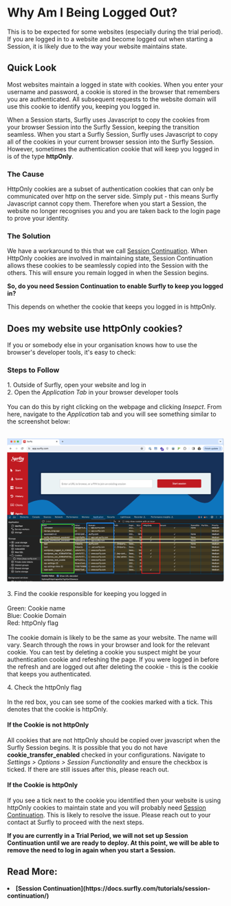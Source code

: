 # Why Am I Being Logged Out?

This is to be expected for some websites (especially during the trial period). If you are logged in to a website and become logged out when starting a Session, it is likely due to the way your website maintains state.

## Quick Look

Most websites maintain a logged in state with cookies. When you enter your username and password, a cookie is stored in the browser that remembers you are authenticated. All subsequent requests to the website domain will use this cookie to identify you, keeping you logged in. 

When a Session starts, Surfly uses Javascript to copy the cookies from your browser Session into the Surfly Session, keeping the transition seamless. When you start a Surfly Session, Surfly uses Javascript to copy all of the cookies in your current browser session into the Surfly Session. However, sometimes the authentication cookie that will keep you logged in is of the type <b>httpOnly</b>.

### <span class="red bold">The Cause</span> 

HttpOnly cookies are a subset of authentication cookies that can only be communicated over http on the server side. Simply put - this means Surfly Javascript cannot copy them. Therefore when you start a Session, the website no longer recognises you and you are taken back to the login page to prove your identity.

### <span class="red bold">The Solution</span>

We have a workaround to this that we call [Session Continuation](https://docs.surfly.com/tutorials/session-continuation/). When HttpOnly cookies are involved in maintaining state, Session Continuation allows these cookies to be seamlessly copied into the Session with the others. This will ensure you remain logged in when the Session begins.

<b>So, do you need Session Continuation to enable Surfly to keep you logged in?</b>

This depends on whether the cookie that keeps you logged in is httpOnly. 

## Does my website use <span class="red bold">httpOnly cookies</span>?

If you or somebody else in your organisation knows how to use the browser's developer tools, it's easy to check:

### Steps to Follow

<span class="red bold">1.</span> Outside of Surfly, open your website and log in<br>
<span class="red bold">2.</span> Open the <i>Application Tab</i> in your browser developer tools<br> 
<br>
You can do this by right clicking on the webpage and clicking <i>Insepct</i>. From here, navigate to the <i>Application</i> tab and you will see something similar to the screenshot below:
<br>
<br>

<div class=image-container>
<img class="large-image" src="https://raw.githubusercontent.com/JSPOON3R/JSPOON3R.github.io/main/guide/images/httpOnly-check.png" alt="Large Image">
</div>

<br>
<span class="red bold">3.</span> Find the cookie responsible for keeping you logged in<br>
<br>
<span class="green italic">Green: </span> Cookie name <br>
<span class="blue italic">Blue: </span> Cookie Domain <br>
<span class="red italic">Red: </span> httpOnly flag <br>

<br>
The cookie domain is likely to be the same as your website. The name will vary. Search through the rows in your browser and look for the relevant cookie. You can test by deleting a cookie you suspect might be your authentication cookie and refeshing the page. If you were logged in before the refresh and are logged out after deleting the cookie - this is the cookie that keeps you authenticated.
<br>

<span class="red bold">4.</span> Check the httpOnly flag<br>
<br>
In the red box, you can see some of the cookies marked with a tick. This denotes that the cookie is httpOnly.

#### If the Cookie is not httpOnly

All cookies that are not httpOnly should be copied over javascript when the Surfly Session begins. It is possible that you do not have <b>cookie_transfer_enabled</b> checked in your configurations. Navigate to <i>Settings > Options > Session Functionality</i> and ensure the checkbox is ticked. If there are still issues after this, please reach out. 

#### If the Cookie is httpOnly

If you see a tick next to the cookie you identified then your website is using httpOnly cookies to maintain state and you will probably need [Session Continuation](https://docs.surfly.com/tutorials/session-continuation/). This is likely to resolve the issue. Please reach out to your contact at Surfly to proceed with the next steps.

<b>If you are currently in a Trial Period, we will not set up Session Continuation until we are ready to deploy. At this point, we will be able to remove the need to log in again when you start a Session. 

## Read More:<br>
<li class="red bold"><a class="dark-gray normal-font">[Session Continuation](https://docs.surfly.com/tutorials/session-continuation/)<br></a></li><br>


 

